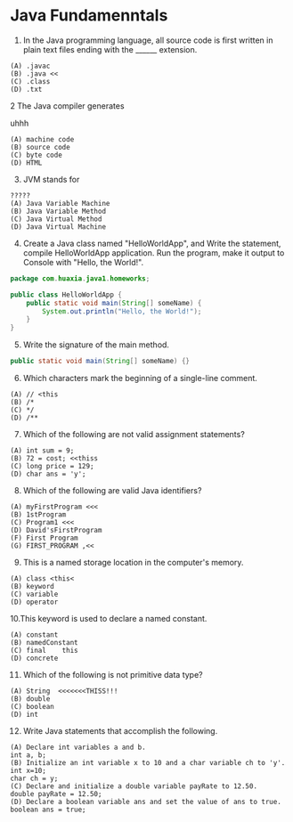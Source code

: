 # Java Fundamenntals

1. In the Java programming language, all source code is first written in plain text files ending with the ______ extension.

```
(A) .javac
(B) .java <<
(C) .class
(D) .txt
```
2 The Java compiler generates

uhhh

```
(A) machine code
(B) source code
(C) byte code    
(D) HTML 
```

3. JVM stands for

```
?????
(A) Java Variable Machine
(B) Java Variable Method
(C) Java Virtual Method
(D) Java Virtual Machine
```

4. Create a Java class named "HelloWorldApp", and Write the statement, compile HelloWorldApp application. Run the program, make it output to Console with "Hello, the World!".

```java
package com.huaxia.java1.homeworks;

public class HelloWorldApp {
	public static void main(String[] someName) {
		System.out.println("Hello, the World!");
	}
}
```

5. Write the signature of the main method.

```java
public static void main(String[] someName) {}
```

6. Which characters mark the beginning of a single-line comment.

```
(A) // <this
(B) /*
(C) */
(D) /**
```

7. Which of the following are not valid assignment statements?

```
(A) int sum = 9;
(B) 72 = cost; <<thiss
(C) long price = 129;
(D) char ans = 'y';
```

8. Which of the following are valid Java identifiers?

```
(A) myFirstProgram <<<
(B) 1stProgram
(C) Program1 <<<
(D) David'sFirstProgram
(F) First Program
(G) FIRST_PROGRAM ,<<
```

9. This is a named storage location in the computer's memory.

```
(A) class <this<
(B) keyword
(C) variable
(D) operator
```

10.This keyword is used to declare a named constant.

```
(A) constant
(B) namedConstant
(C) final    this
(D) concrete
```

11. Which of the following is not primitive data type?

```
(A) String  <<<<<<<THISS!!!
(B) double
(C) boolean
(D) int
```

12. Write Java statements that accomplish the following.

```
(A) Declare int variables a and b.
int a, b;
(B) Initialize an int variable x to 10 and a char variable ch to 'y'.
int x=10;
char ch = y;
(C) Declare and initialize a double variable payRate to 12.50.
double payRate = 12.50;
(D) Declare a boolean variable ans and set the value of ans to true.
boolean ans = true;
```